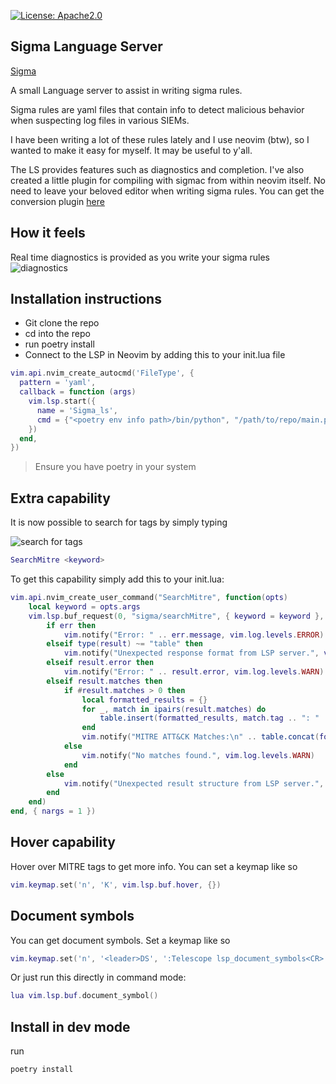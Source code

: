 [![License: Apache2.0](https://img.shields.io/badge/License-Apache_2.0-blue.svg)](https://opensource.org/licenses/apache-2-0) 

## Sigma Language Server

[Sigma](https://sigmahq.io/docs/guide/getting-started.html)

A small Language server to assist in writing sigma rules.

Sigma rules are yaml files that contain info to detect malicious behavior when suspecting log files in various SIEMs.

I have been writing a lot of these rules lately and I use neovim (btw), so I wanted to make it easy for myself. It may be useful to y'all.

The LS provides features such as diagnostics and completion. I've also created a little plugin for compiling with sigmac from within neovim itself.
No need to leave your beloved editor when writing sigma rules. You can get the conversion plugin [here](https://github.com/pop-ecx/sigma_picker.nvim) 


## How it feels
Real time diagnostics is provided as you write your sigma rules
![diagnostics](sigma.gif)


## Installation instructions
- Git clone the repo
- cd into the repo
- run poetry install
- Connect to the LSP in Neovim by adding this to your init.lua file
```lua
vim.api.nvim_create_autocmd('FileType', {
  pattern = 'yaml',
  callback = function (args)
    vim.lsp.start({
      name = 'Sigma_ls',
      cmd = {"<poetry env info path>/bin/python", "/path/to/repo/main.py"},
    })
  end,
})
```
> Ensure you have poetry in your system

## Extra capability
It is now possible to search for tags by simply typing

![search for tags](mitre.gif)

```lua
SearchMitre <keyword>
```

To get this capability simply add this to your init.lua:
```lua
vim.api.nvim_create_user_command("SearchMitre", function(opts)
    local keyword = opts.args
    vim.lsp.buf_request(0, "sigma/searchMitre", { keyword = keyword }, function(err, result)
        if err then
            vim.notify("Error: " .. err.message, vim.log.levels.ERROR)
        elseif type(result) ~= "table" then
            vim.notify("Unexpected response format from LSP server.", vim.log.levels.ERROR)
        elseif result.error then
            vim.notify("Error: " .. result.error, vim.log.levels.WARN)
        elseif result.matches then
            if #result.matches > 0 then
                local formatted_results = {}
                for _, match in ipairs(result.matches) do
                    table.insert(formatted_results, match.tag .. ": " .. match.description)
                end
                vim.notify("MITRE ATT&CK Matches:\n" .. table.concat(formatted_results, "\n"), vim.log.levels.INFO)
            else
                vim.notify("No matches found.", vim.log.levels.WARN)
            end
        else
            vim.notify("Unexpected result structure from LSP server.", vim.log.levels.ERROR)
        end
    end)
end, { nargs = 1 })
```

## Hover capability
Hover over MITRE tags to get more info. You can set a keymap like so

```lua
vim.keymap.set('n', 'K', vim.lsp.buf.hover, {})
```

## Document symbols
You can get document symbols. Set a keymap like so 

```lua
vim.keymap.set('n', '<leader>DS', ':Telescope lsp_document_symbols<CR>', {noremap=true, silent=true})
```

Or just run this directly in command mode:

```lua
lua vim.lsp.buf.document_symbol()
```

## Install in dev mode
run

```bash
poetry install
```
